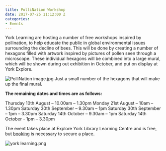 ```yaml
---
title: PolliNation Workshop
date: 2017-07-25 11:12:00 Z
categories:
- Events
---
```


York Learning are hosting a number of free workshops inspired by pollination, to help educate the public in global environmental issues surrounding the decline of bees. 
This will be done by creating a number of hexagons filled with artwork inspired by pictures of pollen seen through a microscope. These individual hexagons will be combined into a large mural, which will be shown during out exhibition in October, and put on display at York Explore. 

![PolliNation image.jpg](/uploads/PolliNation%20image.jpg)
Just a small number of the hexagons that will make up the final mural. 

**The remaining dates and times are as follows:**  

Thursday 10th August – 10.00am – 1.30pm 
Monday 21st August – 10am – 1.30pm
Saturday 30th September – 9.30am – 1pm 
Saturday 30th September – 1pm – 3.30pm 
Saturday 14th October – 9.30am – 1pm 
Saturday 14th October - 1pm – 3.30pm 

The event takes place at Explore York Library Learning Centre and is free, but [booking](http://www.yortime.org.uk/yortime_home/search.aspx?ddlone=0&ddltwo=0&textfield=pollination&submit=Submit) is necessary to secure a place. 

![york learning.png](/uploads/york%20learning.png)